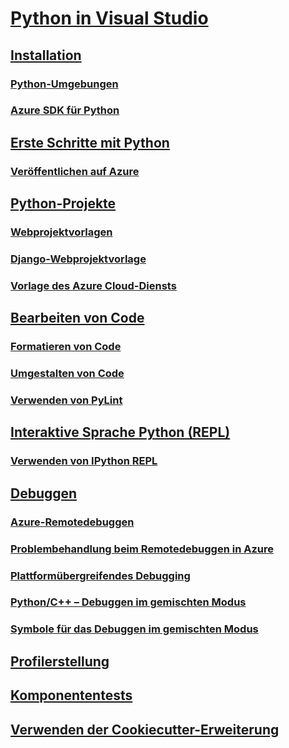# [Python in Visual Studio](python-in-visual-studio.md)
## [Installation](installation.md)
### [Python-Umgebungen](python-environments.md)
### [Azure SDK für Python](azure-sdk-for-python.md)
## [Erste Schritte mit Python](getting-started.md)
### [Veröffentlichen auf Azure](publishing-to-azure.md)
## [Python-Projekte](python-projects.md)
### [Webprojektvorlagen](template-web.md)
### [Django-Webprojektvorlage](template-django.md)
### [Vorlage des Azure Cloud-Diensts](template-azure-cloud-service.md)
## [Bearbeiten von Code](code-editing.md)
### [Formatieren von Code](code-formatting.md)
### [Umgestalten von Code](code-refactoring.md)
### [Verwenden von PyLint](code-pylint.md)
## [Interaktive Sprache Python (REPL)](interactive-repl.md)
### [Verwenden von IPython REPL](interactive-repl-ipython.md)
## [Debuggen](debugging.md)
### [Azure-Remotedebuggen](debugging-azure-remote.md)
### [Problembehandlung beim Remotedebuggen in Azure](debugging-azure-remote-troubleshooting.md)
### [Plattformübergreifendes Debugging](debugging-cross-platform-remote.md)
### [Python/C++ – Debuggen im gemischten Modus](debugging-mixed-mode.md)
### [Symbole für das Debuggen im gemischten Modus](debugging-symbols-for-mixed-mode.md)
## [Profilerstellung](profiling.md)
## [Komponententests](unit-testing.md)
## [Verwenden der Cookiecutter-Erweiterung](cookiecutter.md)